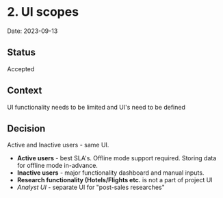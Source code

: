 # 2. UI scopes
Date: 2023-09-13
## Status
Accepted

## Context
UI functionality needs to be limited and UI's need to be defined

## Decision
Active and Inactive users - same UI.
* **Active users** - best SLA's. Offline mode support required. Storing data for offline mode in-advance.
* **Inactive users** - major functionality dashboard and manual inputs.
* **Research functionality (Hotels/Flights etc.** is not a part of project UI
* *Analyst UI* - separate UI for "post-sales researches" 

